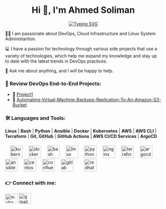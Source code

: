 <h1 align="center">Hi 👋, I'm Ahmed Soliman</h1>
<p align="center">
<a href="https://git.io/typing-svg"><img src="https://readme-typing-svg.herokuapp.com?font=Fira+Code&pause=1000&width=435&lines=%F0%9F%9A%80+DevOps+Engineer;%E2%9A%99%EF%B8%8F+Cloud+Engineer;%E2%9A%99%EF%B8%8F+infrastructure+Engineer;" alt="Typing SVG" /></a>
</p>
<p>🏃‍♂️ I am passionate about DevOps, Cloud Infrastructure and Linux System Administartion.</p>
<p>💻 I have a passion for technology through various side projects that use a variety of technologies,     which help me expand my knowledge and stay up to date with the latest trends in DevOps practices.</p>
<p>💬 Ask me about anything, and I will be happy to help.</p>
<h3>🚀 Review DevOps End-to-End Projects:</h3>
<ul>
  <li>📃 <a href="https://github.com/yourusername/Data-Migration-Project" target="_blank"> Project1</a></li>
  <li>📃 <a href="https://github.com/emar137/Automating-Virtual-Machine-Backups-Replication-To-An-Amazon-S3-Bucket" target="_blank">Automating-Virtual-Machine-Backups-Replication-To-An-Amazon-S3-Bucket</a></li>
  </ul>






</p>
<p align="left">
</p>
<h3 align="left"> 🛠️ Languages and Tools:</h3>

<p align="left">
  <b>Linux</b> | <b>Bash</b> | <b>Python</b> | <b>Ansible</b> | <b>Docker</b> | <b>Kubernetes</b> | <b>AWS</b> | <b>AWS CLI</b> | <b>Terraform</b> | <b>Git, GitHub</b> | <b>GitHub Actions</b> | <b>AWS CI/CD Services</b> | <b>ArgoCD</b>
</p>

###

<div align="left">
  <img width="12" />
  <img src="https://cdn.jsdelivr.net/gh/devicons/devicon/icons/kubernetes/kubernetes-plain.svg" height="40" alt="kubernetes logo"  />
  <img width="12" />
  <img src="https://cdn.jsdelivr.net/gh/devicons/devicon/icons/docker/docker-plain-wordmark.svg" height="40" alt="docker logo"  />
  <img width="12" />
  <img src="https://cdn.jsdelivr.net/gh/devicons/devicon/icons/bash/bash-original.svg" height="40" alt="bash logo"  />
  <img width="12" />
  <img src="https://cdn.jsdelivr.net/gh/devicons/devicon/icons/linux/linux-original.svg" height="40" alt="linux logo"  />
  <img width="12" />
  <img src="https://cdn.jsdelivr.net/gh/devicons/devicon/icons/python/python-original.svg" height="40" alt="python logo"  />
  <img width="12" />
  <img src="https://cdn.jsdelivr.net/gh/devicons/devicon/icons/nginx/nginx-original.svg" height="40" alt="nginx logo"  />
  <img width="12" />
  <img src="https://cdn.jsdelivr.net/gh/devicons/devicon/icons/terraform/terraform-original.svg" height="40" alt="terraform logo"  />
  <img width="12" />
  <img src="https://cdn.jsdelivr.net/gh/devicons/devicon/icons/argocd/argocd-original.svg" height="40" alt="argocd logo"  />
  <img width="12" />
  <img src="https://cdn.jsdelivr.net/gh/devicons/devicon/icons/ansible/ansible-original.svg" height="40" alt="ansible logo"  />
  <img width="12" />
  <img src="https://cdn.jsdelivr.net/gh/devicons/devicon/icons/centos/centos-original.svg" height="40" alt="centos logo"  />
  <img width="12" />
  <img src="https://cdn.jsdelivr.net/gh/devicons/devicon/icons/confluence/confluence-original.svg" height="40" alt="confluence logo"  />
  <img width="12" />
  <img src="https://cdn.jsdelivr.net/gh/devicons/devicon/icons/gitlab/gitlab-original.svg" height="40" alt="gitlab logo"  />
  <img width="12" />
  <img width="12" />
  <img src="https://cdn.jsdelivr.net/gh/devicons/devicon/icons/redhat/redhat-original.svg" height="40" alt="redhat logo"  />
  </div>
  
<h3 align="left"> 👉 Connect with me:</h3>
<p align="left">
<a href="https://linkedin.com/in/Ahmedsoliman" target="blank"><img align="center" src="https://raw.githubusercontent.com/rahuldkjain/github-profile-readme-generator/master/src/images/icons/Social/linked-in-alt.svg" alt="muhammadelmesary123" height="30" width="40" /></a>
<a href="mailto:ahmedssoliman960@gmail.com" target="blank">
  <img align="center" src="https://cdn.iconscout.com/icon/free/png-256/free-gmail-logo-icon-svg-png-download-2476484.png" alt="gmail" height="35" width="40" />
</a>

###
